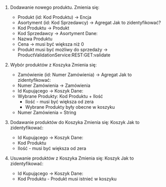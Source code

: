 1. Dodawanie nowego produktu.
    Zmienia się: 
    - Produkt (id: Kod Produktu)        -> Encja
    - Asortyment (id: Kod Sprzedawcy)   -> Agregat
    Jak to zidentyfikować? 
    - Kod Produktu -> Produkt
    - Kod Sprzedawcy -> Asortyment
    Dane:
    - Nazwa Produktu
    - Cena -> musi być większa niż 0
    - Produkt musi być możliwy do sprzedaży -> ProductValidationService:REST:GET:validate




2. Wybór produktów z Koszyka
    Zmienia się: 
    - Zamówienie (id: Numer Zamówienia) -> Agregat
    Jak to zidentyfikować:
    - Numer Zamówienia -> Zamówienia
    - Id Kupującego -> Koszyk
    Dane:
    - Wybrane Produkty: Kod Produktu + Ilość
        - Ilość - musi być większa od zera
        - Wybrane Produkty były obecne w koszyku
    - Numer Zamówienia = String

3. Dodawanie produktów do Koszyka
    Zmienia się: Koszyk
    Jak to zidentyfikować:
    - Id Kupującego -> Koszyk
    Dane:
    - Kod Produktu
    - Ilość - musi być większa od zera

4. Usuwanie produktów z Koszyka
    Zmienia się: Koszyk
    Jak to zidentyfikować:
    - Id Kupującego -> Koszyk
    Dane:
    - Kod Produktu - Produkt musi istnieć w koszyku
